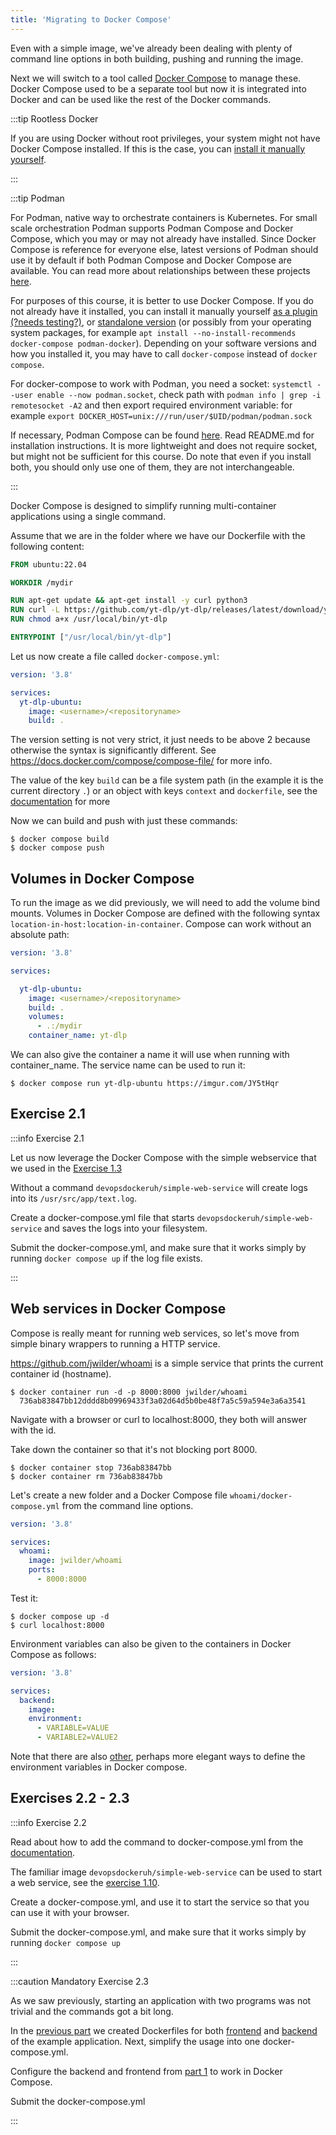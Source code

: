 ```yaml
---
title: 'Migrating to Docker Compose'
---
```


Even with a simple image, we've already been dealing with plenty of command line options in both building, pushing and running the image.

Next we will switch to a tool called [Docker Compose](https://docs.docker.com/compose/) to manage these. Docker Compose used to be a separate tool but now it is integrated into Docker and can be used like the rest of the Docker commands.

:::tip Rootless Docker

If you are using Docker without root privileges, your system might not have Docker Compose installed. If this is the case, you can [install it manually yourself](https://docs.docker.com/compose/install/linux/#install-the-plugin-manually).

:::

:::tip Podman

For Podman, native way to orchestrate containers is Kubernetes. For small scale orchestration Podman supports Podman Compose and Docker Compose, which you may or may not already have installed. Since Docker Compose is reference for everyone else, latest versions of Podman should use it by default if both Podman Compose and Docker Compose are available. You can read more about relationships between these projects [here](https://www.redhat.com/en/blog/podman-compose-docker-compose).

For purposes of this course, it is better to use Docker Compose. If you do not already have it installed, you can install it manually yourself [as a plugin (?needs testing?)](https://docs.docker.com/compose/install/linux/#install-the-plugin-manually), or [standalone version](https://docs.docker.com/compose/install/standalone/) (or possibly from your operating system packages, for example `apt install --no-install-recommends docker-compose podman-docker`). Depending on your software versions and how you installed it, you may have to call `docker-compose` instead of `docker compose`.

For docker-compose to work with Podman, you need a socket: `systemctl --user enable --now podman.socket`, check path with `podman info | grep -i remotesocket -A2` and then export required environment variable: for example `export DOCKER_HOST=unix:///run/user/$UID/podman/podman.sock`

If necessary, Podman Compose can be found [here](https://github.com/containers/podman-compose). Read README.md for installation instructions. It is more lightweight and does not require socket, but might not be sufficient for this course. Do note that even if you install both, you should only use one of them, they are not interchangeable.

:::

Docker Compose is designed to simplify running multi-container applications using a single command.

Assume that we are in the folder where we have our Dockerfile with the following content:

```dockerfile
FROM ubuntu:22.04

WORKDIR /mydir

RUN apt-get update && apt-get install -y curl python3
RUN curl -L https://github.com/yt-dlp/yt-dlp/releases/latest/download/yt-dlp -o /usr/local/bin/yt-dlp
RUN chmod a+x /usr/local/bin/yt-dlp

ENTRYPOINT ["/usr/local/bin/yt-dlp"]
```

Let us now create a file called `docker-compose.yml`:

```yaml
version: '3.8'

services:
  yt-dlp-ubuntu:
    image: <username>/<repositoryname>
    build: .
```

The version setting is not very strict, it just needs to be above 2 because otherwise the syntax is significantly different. See <https://docs.docker.com/compose/compose-file/> for more info.

The value of the key `build` can be a file system path (in the example it is the current directory `.`) or an object with keys `context` and `dockerfile`, see the [documentation](https://docs.docker.com/compose/compose-file/build/) for more

Now we can build and push with just these commands:

```console
$ docker compose build
$ docker compose push
```

## Volumes in Docker Compose

To run the image as we did previously, we will need to add the volume bind mounts. Volumes in Docker Compose are defined with the following syntax `location-in-host:location-in-container`. Compose can work without an absolute path:

```yaml
version: '3.8'

services:

  yt-dlp-ubuntu:
    image: <username>/<repositoryname>
    build: .
    volumes:
      - .:/mydir
    container_name: yt-dlp
```

We can also give the container a name it will use when running with container_name. The service name can be used to run it:

```console
$ docker compose run yt-dlp-ubuntu https://imgur.com/JY5tHqr
```

## Exercise 2.1

:::info Exercise 2.1

  Let us now leverage the Docker Compose with the simple webservice that we used in the [Exercise 1.3](/part-1/section-2#exercise-13)

  Without a command `devopsdockeruh/simple-web-service` will create logs into its `/usr/src/app/text.log`.

  Create a docker-compose.yml file that starts `devopsdockeruh/simple-web-service` and saves the logs into your
  filesystem.

  Submit the docker-compose.yml, and make sure that it works simply by running `docker compose up` if the log file exists.


:::

## Web services in Docker Compose

Compose is really meant for running web services, so let's move from simple binary wrappers to running a HTTP service.

<https://github.com/jwilder/whoami> is a simple service that prints the current container id (hostname).

```console
$ docker container run -d -p 8000:8000 jwilder/whoami
  736ab83847bb12dddd8b09969433f3a02d64d5b0be48f7a5c59a594e3a6a3541
```

Navigate with a browser or curl to localhost:8000, they both will answer with the id.

Take down the container so that it's not blocking port 8000.

```console
$ docker container stop 736ab83847bb
$ docker container rm 736ab83847bb
```

Let's create a new folder and a Docker Compose file `whoami/docker-compose.yml` from the command line options.

```yaml
version: '3.8'

services:
  whoami:
    image: jwilder/whoami
    ports:
      - 8000:8000
```

Test it:

```console
$ docker compose up -d
$ curl localhost:8000
```

Environment variables can also be given to the containers in Docker Compose as follows:

```yaml
version: '3.8'

services:
  backend:
    image:
    environment:
      - VARIABLE=VALUE
      - VARIABLE2=VALUE2
```

Note that there are also [other](https://docs.docker.com/compose/environment-variables/set-environment-variables/), perhaps more elegant ways to define the environment variables in Docker compose.

## Exercises 2.2 - 2.3

:::info Exercise 2.2

  Read about how to add the command to docker-compose.yml from the [documentation](https://docs.docker.com/compose/compose-file/compose-file-v3/#command).

  The familiar image `devopsdockeruh/simple-web-service` can be used to start a web service, see the [exercise 1.10](/part-1/section-5#exercise-110).

  Create a docker-compose.yml, and use it to start the service so that you can use it with your browser.

  Submit the docker-compose.yml, and make sure that it works simply by running `docker compose up`

:::

:::caution Mandatory Exercise 2.3

  As we saw previously, starting an application with two programs was not trivial and the commands got a bit long.

  In the [previous part](/part-1/section-6) we created Dockerfiles for both [frontend](https://github.com/docker-hy/material-applications/tree/main/example-frontend) and [backend](https://github.com/docker-hy/material-applications/tree/main/example-backend) of the example application. Next, simplify the usage into one docker-compose.yml.

  Configure the backend and frontend from [part 1](/part-1/section-6#exercises-111-114) to work in Docker Compose.

  Submit the docker-compose.yml

:::
